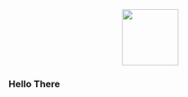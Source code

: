 <div id="header" align="center">
<img src="https://media.giphy.com/media/H1zM6t7Zqi1hK/giphy.gif" width="100"/>
</div>

<div>
<h3>Hello There</h3>
</div>
